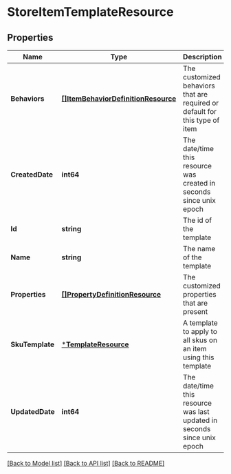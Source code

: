 # StoreItemTemplateResource

## Properties
Name | Type | Description | Notes
------------ | ------------- | ------------- | -------------
**Behaviors** | [**[]ItemBehaviorDefinitionResource**](ItemBehaviorDefinitionResource.md) | The customized behaviors that are required or default for this type of item | [optional] [default to null]
**CreatedDate** | **int64** | The date/time this resource was created in seconds since unix epoch | [optional] [default to null]
**Id** | **string** | The id of the template | [optional] [default to null]
**Name** | **string** | The name of the template | [default to null]
**Properties** | [**[]PropertyDefinitionResource**](PropertyDefinitionResource.md) | The customized properties that are present | [optional] [default to null]
**SkuTemplate** | [***TemplateResource**](TemplateResource.md) | A template to apply to all skus on an item using this template | [optional] [default to null]
**UpdatedDate** | **int64** | The date/time this resource was last updated in seconds since unix epoch | [optional] [default to null]

[[Back to Model list]](../README.md#documentation-for-models) [[Back to API list]](../README.md#documentation-for-api-endpoints) [[Back to README]](../README.md)


